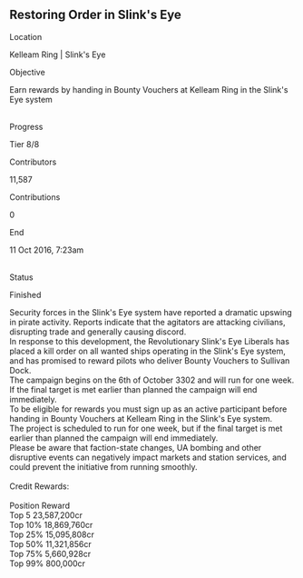 ## Restoring Order in Slink\'s Eye

Location

Kelleam Ring \| Slink\'s Eye

Objective

Earn rewards by handing in Bounty Vouchers at Kelleam Ring in the
Slink\'s Eye system

\
Progress

Tier 8/8

Contributors

11,587

Contributions

0

End

11 Oct 2016, 7:23am

\
Status

Finished

Security forces in the Slink\'s Eye system have reported a dramatic
upswing in pirate activity. Reports indicate that the agitators are
attacking civilians, disrupting trade and generally causing discord.\
In response to this development, the Revolutionary Slink\'s Eye Liberals
has placed a kill order on all wanted ships operating in the Slink\'s
Eye system, and has promised to reward pilots who deliver Bounty
Vouchers to Sullivan Dock.\
The campaign begins on the 6th of October 3302 and will run for one
week. If the final target is met earlier than planned the campaign will
end immediately.\
To be eligible for rewards you must sign up as an active participant
before handing in Bounty Vouchers at Kelleam Ring in the Slink\'s Eye
system.\
The project is scheduled to run for one week, but if the final target is
met earlier than planned the campaign will end immediately.\
Please be aware that faction-state changes, UA bombing and other
disruptive events can negatively impact markets and station services,
and could prevent the initiative from running smoothly.\
\
Credit Rewards:\
\
Position Reward\
Top 5 23,587,200cr\
Top 10% 18,869,760cr\
Top 25% 15,095,808cr\
Top 50% 11,321,856cr\
Top 75% 5,660,928cr\
Top 99% 800,000cr
